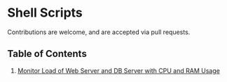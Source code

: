 # Shell Scripts

Contributions are welcome, and are accepted via pull requests.

## Table of Contents

  1. [Monitor Load of Web Server and DB Server with CPU and RAM Usage](docs/load-monitor.md)

